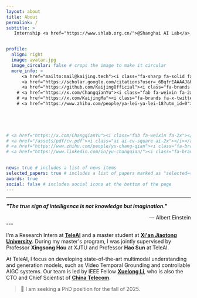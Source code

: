 ```yaml
---
layout: about
title: About
permalink: /
subtitle: >
   Internship <a href="https://www.shlab.org.cn/">@Shanghai AI Lab</a>, Master <a href="http://en.xjtu.edu.cn/">@XJTU</a> with <a href="https://www.teleagi.cn">@TeleAI</a>, Incoming PhD Student <a href="">@❓<sup>📢</sup></a>


profile:
  align: right
  image: avatar.jpg
  image_circular: false # crops the image to make it circular
  more_info: >
      <a href="mailto:mail@kaijing.tech"><i class="fa-sharp fa-solid fa-at fa-2x"></i></a>
      <a href="https://scholar.google.com/citations?user=_6BqfrEAAAAJ&hl=en"><i class="fa-brands fa-google fa-2x"></i></a> 
      <a href="https://github.com/KaijingOfficial"><i class="fa-brands fa-github fa-2x"></i></a>
    # <a href="https://x.com/ChangqianYu"><i class="fab fa-weixin fa-2x"></i></a>
    # <a href="https://x.com/KaijingMa"><i class="fa-brands fa-x-twitter fa-2x"></i></a>
    # <a href="https://www.zhihu.com/people/ya-lei-ya-lei-18?utm_id=0"><i class="fa-brands fa-zhihu fa-2x"></i></a>

      
      


# <a href="https://x.com/ChangqianYu"><i class="fab fa-weixin fa-2x"></i></a>
# <a href="/assets/pdf/cv.pdf"><i class="ai ai-cv-square ai-2x"></i></a>   
# <a href="https://www.zhihu.com/people/yu-chang-qian"><i class="fa-brands fa-zhihu fa-2x"></i></a>
# <a href="https://www.linkedin.com/in/yu-changqian/"><i class="fa-brands fa-linkedin fa-2x"></i></a>
      

news: true # includes a list of news items
selected_papers: true # includes a list of papers marked as "selected={true}"
awards: true
social: false # includes social icons at the bottom of the page
---
```


---

**_"The true sign of intelligence is not knowledge but imagination."_**  
<div style="text-align: right;">&mdash; Albert Einstein</div>
---
<!-- <blockquote>"The true sign of intelligence is not knowledge but imagination." – Albert Einstein</blockquote> -->

I'm a Research Intern at **[TeleAI](https://www.teleagi.cn)** and a master student at **[Xi'an Jiaotong University](https://www.xjtu.edu.cn)**. During my master's program, I was jointly supervised by Professor **Xingsong Hou** at XJTU and Professor **Hao Sun** at TeleAI.

At TeleAI, I focus on developing state-of-the-art multimodal understanding and generation models, such as Video Temporal Grounding and controllable AIGC systems. Our team is led by IEEE Fellow **[Xuelong Li](https://scholar.google.com/citations?user=ahUibskAAAAJ&hl=en)**, who is also the CTO and Chief Scientist of **[China Telecom](https://www.chinatelecomglobal.com/)**.

<blockquote>📢 I am seeking a PhD position for the fall of 2025.</blockquote>

